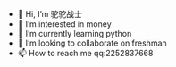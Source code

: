 - 👋 Hi, I’m 驼驼战士
- 👀 I’m interested in money
- 🌱 I’m currently learning python
- 💞️ I’m looking to collaborate on freshman
- 📫 How to reach me qq:2252837668

<!---
liyang133/liyang133 is a ✨ special ✨ repository because its `README.md` (this file) appears on your GitHub profile.
You can click the Preview link to take a look at your changes.
--->
